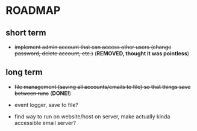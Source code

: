 # ROADMAP

## short term

- ~~implement admin account that can access other users (change password, delete account, etc.)~~ (**REMOVED, thought it was pointless**)

## long term

- ~~file management (saving all accounts/emails to file) so that things save between runs~~ (**DONE!**)

- event logger, save to file?

- find way to run on website/host on server, make actually kinda accessible email server?
